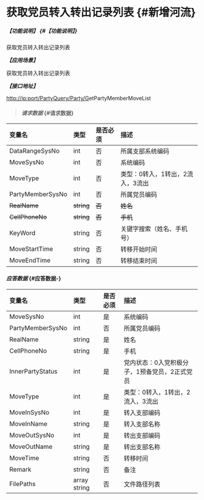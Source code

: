 # 获取党员转入转出记录列表 {#新增河流}

##### _【功能说明】_ {#【功能说明】}

获取党员转入转出记录列表

_**【应用场景】**_

获取党员转入转出记录列表

_**【接口地址】**_

[http://ip:port/PartyQuery/Party/G](http://ip:port/HMAction/River/AddRiver)etPartyMemberMoveList

> #### _请求数据_ {#请求数据}

| 变量名 | 类型 | 是否必须 | 描述 |
| :--- | :--- | :--- | :--- |
| DataRangeSysNo | int | 否 | 所属支部系统编码 |
| MoveSysNo | int | 否 | 系统编码 |
| MoveType | int | 否 | 类型：0转入，1转出，2流入，3流出 |
| PartyMemberSysNo | int | 否 | 所属党员编码 |
| ~~RealName~~ | ~~string~~ | ~~否~~ | ~~姓名~~ |
| ~~CellPhoneNo~~ | ~~string~~ | ~~否~~ | ~~手机~~ |
| KeyWord | string | 否 | 关键字搜索（姓名、手机号） |
| MoveStartTime | string | 否 | 转移开始时间 |
| MoveEndTime | string | 否 | 转移结束时间 |

#### _应答数据_ {#应答数据-}

| 变量名 | 类型 | 是否必须 | 描述 |
| :--- | :--- | :--- | :--- |
| MoveSysNo | int | 是 | 系统编码 |
| PartyMemberSysNo | int | 否 | 所属党员编码 |
| RealName | string | 是 | 姓名 |
| CellPhoneNo | string | 是 | 手机 |
| InnerPartyStatus | int | 是 | 党内状态：0入党积极分子，1预备党员，2正式党员 |
| MoveType | int | 是 | 类型：0转入，1转出，2流入，3流出 |
| MoveInSysNo | int | 是 | 转入支部编码 |
| MoveInName | string | 是 | 转入支部名称 |
| MoveOutSysNo | int | 是 | 转出支部编码 |
| MoveOutName | string | 是 | 转出支部名称 |
| MoveTime | string | 否 | 转移时间 |
| Remark | string | 否 | 备注 |
| FilePaths | array string | 否 | 文件路径列表 |



